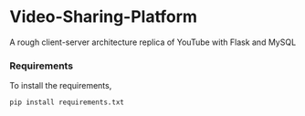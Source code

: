 # Video-Sharing-Platform
A rough client-server architecture replica of YouTube with Flask and MySQL

### Requirements

To install the requirements,
```bash
pip install requirements.txt
```